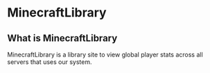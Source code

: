 # MinecraftLibrary

## What is MinecraftLibrary
  MinecraftLibrary is a library site to view global player stats across all servers that uses our system.
